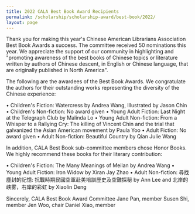 ```yaml
---
title: 2022 CALA Best Book Award Recipients
permalink: /scholarship/scholarship-award/best-book/2022/
layout: page
---
```


Thank you for making this year's Chinese American Librarians Association Best Book Awards a success. The committee received 50 nominations this year. We appreciate the support of our community in highlighting and "promoting awareness of the best books of Chinese topics or literature written by authors of Chinese descent, in English or Chinese language, that are originally published in North America".

The following are the awardees of the Best Book Awards. We congratulate the authors for their outstanding works representing the diversity of the Chinese experience:

• Children's Fiction: Watercress by Andrea Wang, Illustrated by Jason Chin
• Children's Non-fiction: No award given
• Young Adult Fiction: Last Night at the Telegraph Club by Malinda Lo
• Young Adult Non-fiction: From a Whisper to a Rallying Cry: The killing of Vincent Chin and the trial that galvanized the Asian American movement by Paula Yoo
• Adult Fiction: No award given
• Adult Non-fiction: Beautiful Country by Qian Julie Wang

In addition, CALA Best Book sub-committee members chose Honor Books. We highly recommend these books for their literary contribution:

• Children's Fiction: The Many Meanings of Meilan by Andrea Wang
• Young Adult Fiction: Iron Widow by Xiran Jay Zhao
• Adult Non-fiction: 尋找塵封的記憶: 抗戰時期民國空軍赴美培訓歷史及空難探秘 by Ann Lee and  北岸的峡雾，右岸的彩虹  by Xiaolin Deng


Sincerely,
CALA Best Book Award Committee
Jane Pan, member
Susen Shi, member
Jen Woo, chair
Daniel Xiao, member